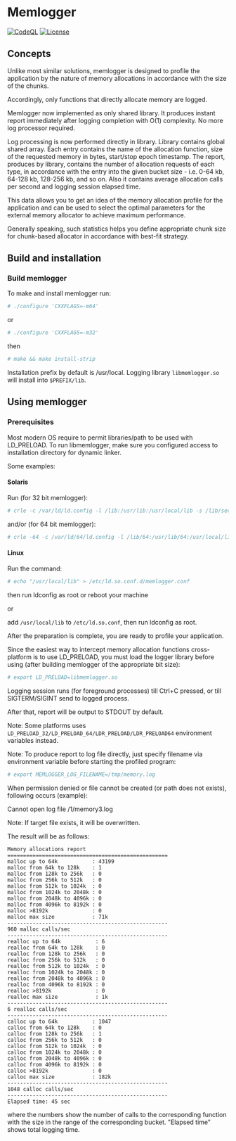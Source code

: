 # Memlogger
[![CodeQL](https://github.com/yvoinov/memlogger/actions/workflows/codeql-analysis.yml/badge.svg)](https://github.com/yvoinov/memlogger/actions/workflows/codeql-analysis.yml) [![License](https://img.shields.io/badge/License-BSD%203--Clause-blue.svg)](https://github.com/yvoinov/memlogger/blob/main/LICENSE)
## Concepts

Unlike most similar solutions, memlogger is designed to profile the application by the nature of memory allocations in accordance with the size of the chunks.

Accordingly, only functions that directly allocate memory are logged.

Memlogger now implemented as only shared library. It produces instant report immediately after logging completion with O(1) complexity. No more log processor required.

Log processing is now performed directly in library. Library contains global shared array. Each entry contains the name of the allocation function, size of the requested memory in bytes, start/stop epoch timestamp. The report, produces by library, contains the number of allocation requests of each type, in accordance with the entry into the given bucket size - i.e. 0-64 kb, 64-128 kb, 128-256  kb, and so on. Also it contains average allocation calls per second and logging session elapsed time.

This data allows you to get an idea of the memory allocation profile for the application and can be used to select the optimal parameters for the external memory allocator to achieve maximum performance.

Generally speaking, such statistics helps you define appropriate chunk size for chunk-based allocator in accordance with best-fit strategy.

## Build and installation

### Build memlogger

To make and install memlogger run:
```sh
# ./configure 'CXXFLAGS=-m64'
```
or
```sh
# ./configure 'CXXFLAGS=-m32'
```
then
```sh
# make && make install-strip
```

Installation prefix by default is /usr/local. Logging library `libmemlogger.so` will install into `$PREFIX/lib`.

## Using memlogger

### Prerequisites

Most modern OS require to permit libraries/path to be used with LD_PRELOAD. To run libmemlogger, make sure you configured access to installation directory for dynamic linker.

Some examples:

#### Solaris

Run (for 32 bit memlogger):

```sh
# crle -c /var/ld/ld.config -l /lib:/usr/lib:/usr/local/lib -s /lib/secure:/usr/lib/secure:/usr/lib:/usr/local/lib
```

and/or (for 64 bit memlogger):

```sh
# crle -64 -c /var/ld/64/ld.config -l /lib/64:/usr/lib/64:/usr/local/lib -s /lib/secure/64:/usr/lib/secure/64:/usr/local/lib
```

#### Linux

Run the command:

```sh
# echo "/usr/local/lib" > /etc/ld.so.conf.d/memlogger.conf
```
then run ldconfig as root or reboot your machine

or

add `/usr/local/lib` to `/etc/ld.so.conf`, then run ldconfig as root.

After the preparation is complete, you are ready to profile your application.

Since  the  easiest  way to intercept memory allocation functions cross-platform is to use LD_PRELOAD, you must load the logger library before using (after building memlogger of the appropriate bit size):

```sh
# export LD_PRELOAD=libmemlogger.so
```

Logging  session  runs  (for  foreground processes) till Ctrl+C pressed, or till SIGTERM/SIGINT send to logged process.

After that, report will be output to STDOUT by default.

Note: Some platforms uses `LD_PRELOAD_32/LD_PRELOAD_64/LDR_PRELOAD/LDR_PRELOAD64` environment variables instead.

Note:  To  produce  report  to  log  file  directly,  just  specify filename via environment variable before starting the profiled program:

```sh
# export MEMLOGGER_LOG_FILENAME=/tmp/memory.log
```

When  permission  denied  or  file  cannot be created (or path does not exists),
following occurs (example):

Cannot open log file /1/memory3.log

Note: If target file exists, it will be overwritten.

The result will be as follows:

```
Memory allocations report
===================================================
malloc up to 64k           : 43199
malloc from 64k to 128k    : 1
malloc from 128k to 256k   : 0
malloc from 256k to 512k   : 0
malloc from 512k to 1024k  : 0
malloc from 1024k to 2048k : 0
malloc from 2048k to 4096k : 0
malloc from 4096k to 8192k : 0
malloc >8192k              : 0
malloc max size            : 71k
---------------------------------------------------
960 malloc calls/sec
---------------------------------------------------
realloc up to 64k           : 6
realloc from 64k to 128k    : 0
realloc from 128k to 256k   : 0
realloc from 256k to 512k   : 0
realloc from 512k to 1024k  : 0
realloc from 1024k to 2048k : 0
realloc from 2048k to 4096k : 0
realloc from 4096k to 8192k : 0
realloc >8192k              : 0
realloc max size            : 1k
---------------------------------------------------
6 realloc calls/sec
---------------------------------------------------
calloc up to 64k           : 1047
calloc from 64k to 128k    : 0
calloc from 128k to 256k   : 1
calloc from 256k to 512k   : 0
calloc from 512k to 1024k  : 0
calloc from 1024k to 2048k : 0
calloc from 2048k to 4096k : 0
calloc from 4096k to 8192k : 0
calloc >8192k              : 0
calloc max size            : 182k
---------------------------------------------------
1048 calloc calls/sec
---------------------------------------------------
Elapsed time: 45 sec
```

where the numbers show the number of calls to the corresponding function with the size in the range of the corresponding bucket. "Elapsed time" shows total logging time.
